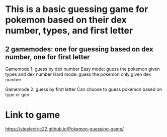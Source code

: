 # This is a basic guessing game for pokemon based on their dex number, types, and first letter
2 gamemodes: one for guessing based on dex number, one for first letter
----------------------------------------
Gamemode 1: guess by dex number
  Easy mode: guess the pokemon given types and dex number
  Hard mode: guess the pokemon only given dex number

Gamemode 2: guess by first letter
  Can choose to guess pokemon based on type or gen

# Link to game
https://steelectric22.github.io/Pokemon-guessing-game/

